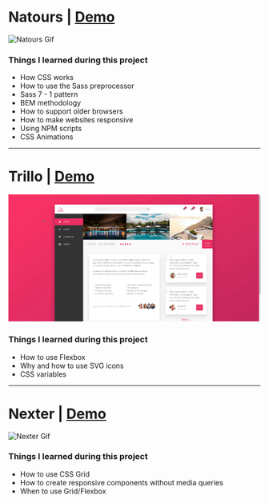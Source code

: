 # Natours | [Demo](http://martonlanga.github.io/natours)

![Natours Gif](https://github.com/martonlanga/advanced-css-course/blob/master/gifs/Natours.gif)


### Things I learned during this project

 * How CSS works
 * How to use the Sass preprocessor
 * Sass 7 - 1 pattern
 * BEM methodology
 * How to support older browsers
 * How to make websites responsive
 * Using NPM scripts
 * CSS Animations

___

 # Trillo | [Demo](http://martonlanga.github.io/trillo)

 ![Trillo Gif](https://github.com/martonlanga/advanced-css-course/blob/master/gifs/Trillo.gif)


 ### Things I learned during this project

  * How to use Flexbox
  * Why and how to use SVG icons
  * CSS variables

___

 # Nexter | [Demo](http://martonlanga.github.io/nexter)

 ![Nexter Gif](https://github.com/martonlanga/advanced-css-course/blob/master/gifs/Nexter.gif)


 ### Things I learned during this project

  * How to use CSS Grid
  * How to create responsive components without media queries
  * When to use Grid/Flexbox
